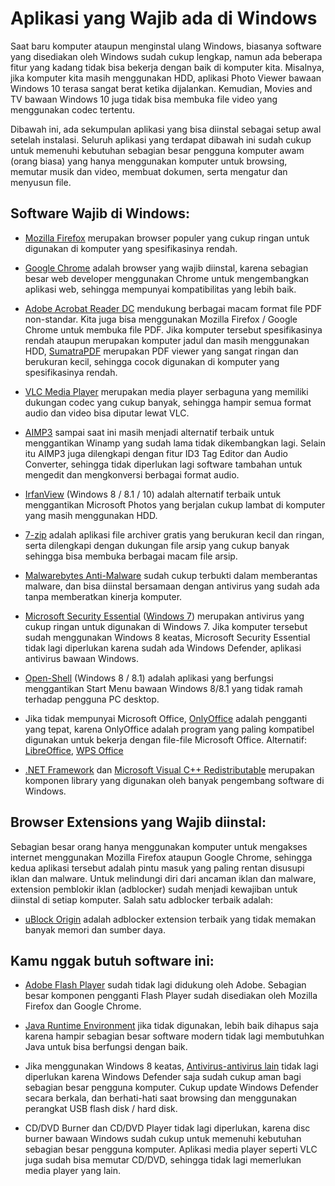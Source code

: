 # Aplikasi yang Wajib ada di Windows
Saat baru komputer ataupun menginstal ulang Windows, biasanya software yang disediakan oleh Windows sudah cukup lengkap, namun ada beberapa fitur yang kadang tidak bisa bekerja dengan baik di komputer kita. Misalnya, jika komputer kita masih menggunakan HDD, aplikasi Photo Viewer bawaan Windows 10 terasa sangat berat ketika dijalankan. Kemudian, Movies and TV bawaan Windows 10 juga tidak bisa membuka file video yang menggunakan codec tertentu.

Dibawah ini, ada sekumpulan aplikasi yang bisa diinstal sebagai setup awal setelah instalasi. Seluruh aplikasi yang terdapat dibawah ini sudah cukup untuk memenuhi kebutuhan sebagian besar pengguna komputer awam (orang biasa) yang hanya menggunakan komputer untuk browsing, memutar musik dan video, membuat dokumen, serta mengatur dan menyusun file.

## Software Wajib di Windows:
* [Mozilla Firefox](https://www.mozilla.org/en-US/firefox/all/#product-desktop-release) merupakan browser populer yang cukup ringan untuk digunakan di komputer yang spesifikasinya rendah. 

* [Google Chrome](https://chromeenterprise.google/browser/download/) adalah browser yang wajib diinstal, karena sebagian besar web developer menggunakan Chrome untuk mengembangkan aplikasi web, sehingga mempunyai kompatibilitas yang lebih baik.

* [Adobe Acrobat Reader DC](https://get.adobe.com/reader/) mendukung berbagai macam format file PDF non-standar. Kita juga bisa menggunakan Mozilla Firefox / Google Chrome untuk membuka file PDF. Jika komputer tersebut spesifikasinya rendah ataupun merupakan komputer jadul dan masih menggunakan HDD, [SumatraPDF](https://www.sumatrapdfreader.org/download-free-pdf-viewer.html) merupakan PDF viewer yang sangat ringan dan berukuran kecil, sehingga cocok digunakan di komputer yang spesifikasinya rendah.

* [VLC Media Player](https://www.videolan.org/vlc/) merupakan media player serbaguna yang memiliki dukungan codec yang cukup banyak, sehingga hampir semua format audio dan video bisa diputar lewat VLC.

* [AIMP3](https://www.aimp.ru/?do=download) sampai saat ini masih menjadi alternatif terbaik untuk menggantikan Winamp yang sudah lama tidak dikembangkan lagi. Selain itu AIMP3 juga dilengkapi dengan fitur ID3 Tag Editor dan Audio Converter, sehingga tidak diperlukan lagi software tambahan untuk mengedit dan mengkonversi berbagai format audio.

* [IrfanView](https://www.irfanview.com/) (Windows 8 / 8.1 / 10) adalah alternatif terbaik untuk menggantikan Microsoft Photos yang berjalan cukup lambat di komputer yang masih menggunakan HDD. 

* [7-zip](https://www.7-zip.org/download.html) adalah aplikasi file archiver gratis yang berukuran kecil dan ringan, serta dilengkapi dengan dukungan file arsip yang cukup banyak sehingga bisa membuka berbagai macam file arsip.

* [Malwarebytes Anti-Malware](http://downloads.malwarebytes.com/file/mb4_offline) sudah cukup terbukti dalam memberantas malware, dan bisa diinstal bersamaan dengan antivirus yang sudah ada tanpa memberatkan kinerja komputer.

* [Microsoft Security Essential](https://www.microsoft.com/en-us/download/details.aspx?id=5201) ([Windows 7](https://www.onmsft.com/news/microsoft-says-it-now-will-continue-to-support-security-essentials-for-windows-7)) merupakan antivirus yang cukup ringan untuk digunakan di Windows 7. Jika komputer tersebut sudah menggunakan Windows 8 keatas, Microsoft Security Essential tidak lagi diperlukan karena sudah ada Windows Defender, aplikasi antivirus bawaan Windows.

* [Open-Shell](https://github.com/Open-Shell/Open-Shell-Menu/releases) (Windows 8 / 8.1) adalah aplikasi yang berfungsi menggantikan Start Menu bawaan Windows 8/8.1 yang tidak ramah terhadap pengguna PC desktop.

* Jika tidak mempunyai Microsoft Office, [OnlyOffice](https://www.onlyoffice.com/download-desktop.aspx?from=default) adalah pengganti yang tepat, karena OnlyOffice adalah program yang paling kompatibel digunakan untuk bekerja dengan file-file Microsoft Office. Alternatif: [LibreOffice](https://www.libreoffice.org/download/download/), [WPS Office](https://www.wps.com/en-ID/download/)

* [.NET Framework](https://dotnet.microsoft.com/download/dotnet-framework) dan [Microsoft Visual C++ Redistributable](https://support.microsoft.com/en-us/topic/the-latest-supported-visual-c-downloads-2647da03-1eea-4433-9aff-95f26a218cc0) merupakan komponen library yang digunakan oleh banyak pengembang software di Windows.

## Browser Extensions yang Wajib diinstal:
Sebagian besar orang hanya menggunakan komputer untuk mengakses internet menggunakan Mozilla Firefox ataupun Google Chrome, sehingga kedua aplikasi tersebut adalah pintu masuk yang paling rentan disusupi iklan dan malware. Untuk melindungi diri dari ancaman iklan dan malware, extension pemblokir iklan (adblocker) sudah menjadi kewajiban untuk diinstal di setiap komputer. Salah satu adblocker terbaik adalah:

* [uBlock Origin](https://github.com/gorhill/uBlock) adalah adblocker extension terbaik yang tidak memakan banyak memori dan sumber daya.

## Kamu nggak butuh software ini:
* [Adobe Flash Player](https://www.adobe.com/sea/products/flashplayer/end-of-life.html) sudah tidak lagi didukung oleh Adobe. Sebagian besar komponen pengganti Flash Player sudah disediakan oleh Mozilla Firefox dan Google Chrome.

* [Java Runtime Environment](https://www.tomsguide.com/us/disable-java-computer,news-18042.html) jika tidak digunakan, lebih baik dihapus saja karena hampir sebagian besar software modern tidak lagi membutuhkan Java untuk bisa berfungsi dengan baik.

* Jika menggunakan Windows 8 keatas, [Antivirus-antivirus lain](https://www.pcmag.com/opinions/is-windows-defender-good-enough-to-protect-your-pc-by-itself) tidak lagi diperlukan karena Windows Defender saja sudah cukup aman bagi sebagian besar pengguna komputer. Cukup update Windows Defender secara berkala, dan berhati-hati saat browsing dan menggunakan perangkat USB flash disk / hard disk.

* CD/DVD Burner dan CD/DVD Player tidak lagi diperlukan, karena disc burner bawaan Windows sudah cukup untuk memenuhi kebutuhan sebagian besar pengguna komputer. Aplikasi media player seperti VLC juga sudah bisa memutar CD/DVD, sehingga tidak lagi memerlukan media player yang lain.
